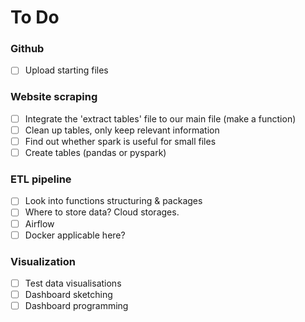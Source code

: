 # To Do

### Github
* [ ] Upload starting files

### Website scraping
* [ ] Integrate the 'extract tables' file to our main file (make a function)
* [ ] Clean up tables, only keep relevant information
* [ ] Find out whether spark is useful for small files
* [ ] Create tables (pandas or pyspark)

### ETL pipeline
* [ ] Look into functions structuring & packages
* [ ] Where to store data? Cloud storages.
* [ ] Airflow
* [ ] Docker applicable here?

### Visualization
* [ ] Test data visualisations
* [ ] Dashboard sketching
* [ ] Dashboard programming
